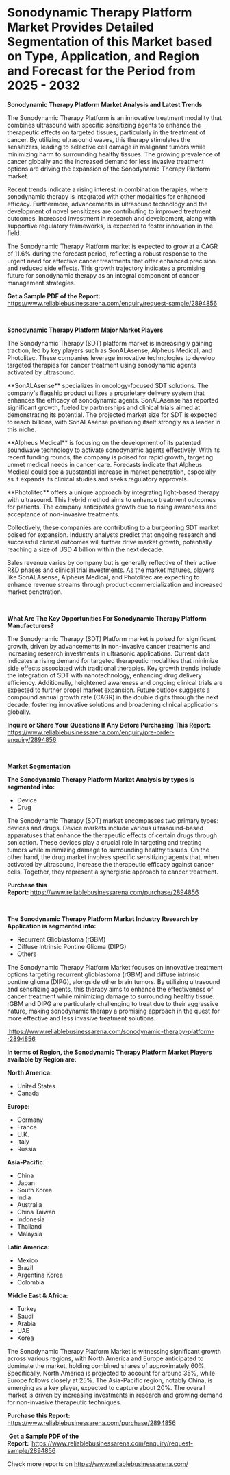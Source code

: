 <p><h1>Sonodynamic Therapy Platform Market Provides Detailed Segmentation of this Market based on Type, Application, and Region and Forecast for the Period from 2025 - 2032</h1></p><p><strong>Sonodynamic Therapy Platform Market Analysis and Latest Trends</strong></p>
<p><p>The Sonodynamic Therapy Platform is an innovative treatment modality that combines ultrasound with specific sensitizing agents to enhance the therapeutic effects on targeted tissues, particularly in the treatment of cancer. By utilizing ultrasound waves, this therapy stimulates the sensitizers, leading to selective cell damage in malignant tumors while minimizing harm to surrounding healthy tissues. The growing prevalence of cancer globally and the increased demand for less invasive treatment options are driving the expansion of the Sonodynamic Therapy Platform market.</p><p>Recent trends indicate a rising interest in combination therapies, where sonodynamic therapy is integrated with other modalities for enhanced efficacy. Furthermore, advancements in ultrasound technology and the development of novel sensitizers are contributing to improved treatment outcomes. Increased investment in research and development, along with supportive regulatory frameworks, is expected to foster innovation in the field.</p><p>The Sonodynamic Therapy Platform market is expected to grow at a CAGR of 11.6% during the forecast period, reflecting a robust response to the urgent need for effective cancer treatments that offer enhanced precision and reduced side effects. This growth trajectory indicates a promising future for sonodynamic therapy as an integral component of cancer management strategies.</p></p>
<p><strong>Get a Sample PDF of the Report:&nbsp;</strong> <a href="https://www.reliablebusinessarena.com/enquiry/request-sample/2894856?utm_campaign=2793&utm_medium=2&utm_source=Github&utm_content=ia&utm_term=15032025&utm_id=sonodynamic-therapy-platform">https://www.reliablebusinessarena.com/enquiry/request-sample/2894856</a></p>
<p>&nbsp;</p>
<p><strong>Sonodynamic Therapy Platform Major Market Players</strong></p>
<p><p>The Sonodynamic Therapy (SDT) platform market is increasingly gaining traction, led by key players such as SonALAsense, Alpheus Medical, and Photolitec. These companies leverage innovative technologies to develop targeted therapies for cancer treatment using sonodynamic agents activated by ultrasound.</p><p>**SonALAsense** specializes in oncology-focused SDT solutions. The company's flagship product utilizes a proprietary delivery system that enhances the efficacy of sonodynamic agents. SonALAsense has reported significant growth, fueled by partnerships and clinical trials aimed at demonstrating its potential. The projected market size for SDT is expected to reach billions, with SonALAsense positioning itself strongly as a leader in this niche.</p><p>**Alpheus Medical** is focusing on the development of its patented soundwave technology to activate sonodynamic agents effectively. With its recent funding rounds, the company is poised for rapid growth, targeting unmet medical needs in cancer care. Forecasts indicate that Alpheus Medical could see a substantial increase in market penetration, especially as it expands its clinical studies and seeks regulatory approvals.</p><p>**Photolitec** offers a unique approach by integrating light-based therapy with ultrasound. This hybrid method aims to enhance treatment outcomes for patients. The company anticipates growth due to rising awareness and acceptance of non-invasive treatments. </p><p>Collectively, these companies are contributing to a burgeoning SDT market poised for expansion. Industry analysts predict that ongoing research and successful clinical outcomes will further drive market growth, potentially reaching a size of USD 4 billion within the next decade.</p><p>Sales revenue varies by company but is generally reflective of their active R&D phases and clinical trial investments. As the market matures, players like SonALAsense, Alpheus Medical, and Photolitec are expecting to enhance revenue streams through product commercialization and increased market penetration.</p></p>
<p>&nbsp;</p>
<p><strong>What Are The Key Opportunities For Sonodynamic Therapy Platform Manufacturers?</strong></p>
<p><p>The Sonodynamic Therapy (SDT) Platform market is poised for significant growth, driven by advancements in non-invasive cancer treatments and increasing research investments in ultrasonic applications. Current data indicates a rising demand for targeted therapeutic modalities that minimize side effects associated with traditional therapies. Key growth trends include the integration of SDT with nanotechnology, enhancing drug delivery efficiency. Additionally, heightened awareness and ongoing clinical trials are expected to further propel market expansion. Future outlook suggests a compound annual growth rate (CAGR) in the double digits through the next decade, fostering innovative solutions and broadening clinical applications globally.</p></p>
<p><strong>Inquire or Share Your Questions If Any Before Purchasing This Report:</strong> <a href="https://www.reliablebusinessarena.com/enquiry/pre-order-enquiry/2894856?utm_campaign=2793&utm_medium=2&utm_source=Github&utm_content=ia&utm_term=15032025&utm_id=sonodynamic-therapy-platform">https://www.reliablebusinessarena.com/enquiry/pre-order-enquiry/2894856</a></p>
<p>&nbsp;</p>
<p><strong>Market Segmentation</strong></p>
<p><strong>The Sonodynamic Therapy Platform Market Analysis by types is segmented into:</strong></p>
<p><ul><li>Device</li><li>Drug</li></ul></p>
<p><p>The Sonodynamic Therapy (SDT) market encompasses two primary types: devices and drugs. Device markets include various ultrasound-based apparatuses that enhance the therapeutic effects of certain drugs through sonication. These devices play a crucial role in targeting and treating tumors while minimizing damage to surrounding healthy tissues. On the other hand, the drug market involves specific sensitizing agents that, when activated by ultrasound, increase the therapeutic efficacy against cancer cells. Together, they represent a synergistic approach to cancer treatment.</p></p>
<p><strong>Purchase this Report:&nbsp;</strong><a href="https://www.reliablebusinessarena.com/purchase/2894856?utm_campaign=2793&utm_medium=2&utm_source=Github&utm_content=ia&utm_term=15032025&utm_id=sonodynamic-therapy-platform">https://www.reliablebusinessarena.com/purchase/2894856</a></p>
<p>&nbsp;</p>
<p><strong>The Sonodynamic Therapy Platform Market Industry Research by Application is segmented into:</strong></p>
<p><ul><li>Recurrent Glioblastoma (rGBM)</li><li>Diffuse Intrinsic Pontine Glioma (DIPG)</li><li>Others</li></ul></p>
<p><p>The Sonodynamic Therapy Platform Market focuses on innovative treatment options targeting recurrent glioblastoma (rGBM) and diffuse intrinsic pontine glioma (DIPG), alongside other brain tumors. By utilizing ultrasound and sensitizing agents, this therapy aims to enhance the effectiveness of cancer treatment while minimizing damage to surrounding healthy tissue. rGBM and DIPG are particularly challenging to treat due to their aggressive nature, making sonodynamic therapy a promising approach in the quest for more effective and less invasive treatment solutions.</p></p>
<p><a href="https://www.reliablebusinessarena.com/sonodynamic-therapy-platform-r2894856?utm_campaign=2793&utm_medium=2&utm_source=Github&utm_content=ia&utm_term=15032025&utm_id=sonodynamic-therapy-platform">&nbsp;https://www.reliablebusinessarena.com/sonodynamic-therapy-platform-r2894856</a></p>
<p><strong>In terms of Region, the Sonodynamic Therapy Platform Market Players available by Region are:</strong></p>
<p>
    <p> <strong> North America: </strong>
        <ul>
            <li>United States</li>
            <li>Canada</li>
        </ul>
        </p> 
    <p> <strong> Europe: </strong>
        <ul>
            <li>Germany</li>
            <li>France</li>
            <li>U.K.</li>
            <li>Italy</li>
            <li>Russia</li>
        </ul>
        </p> 
    <p> <strong> Asia-Pacific: </strong>
        <ul>
            <li>China</li>
            <li>Japan</li>
            <li>South Korea</li>
            <li>India</li>
            <li>Australia</li>
            <li>China Taiwan</li>
            <li>Indonesia</li>
            <li>Thailand</li>
            <li>Malaysia</li>
        </ul>
        </p> 
    <p> <strong> Latin America: </strong>
        <ul>
            <li>Mexico</li>
            <li>Brazil</li>
            <li>Argentina Korea</li>
            <li>Colombia</li>
        </ul>
        </p> 
    <p> <strong> Middle East & Africa: </strong>
        <ul>
            <li>Turkey</li>
            <li>Saudi</li>
            <li>Arabia</li>
            <li>UAE</li>
            <li>Korea</li>
        </ul>
    </p>
    </p>
<p><p>The Sonodynamic Therapy Platform Market is witnessing significant growth across various regions, with North America and Europe anticipated to dominate the market, holding combined shares of approximately 60%. Specifically, North America is projected to account for around 35%, while Europe follows closely at 25%. The Asia-Pacific region, notably China, is emerging as a key player, expected to capture about 20%. The overall market is driven by increasing investments in research and growing demand for non-invasive therapeutic techniques.</p></p>
<p><strong>Purchase this Report: </strong><a href="https://www.reliablebusinessarena.com/purchase/2894856?utm_campaign=2793&utm_medium=2&utm_source=Github&utm_content=ia&utm_term=15032025&utm_id=sonodynamic-therapy-platform">https://www.reliablebusinessarena.com/purchase/2894856</a></p>
<p>&nbsp;<strong>Get a Sample PDF of the Report:&nbsp;&nbsp;</strong><a href="https://www.reliablebusinessarena.com/enquiry/request-sample/2894856?utm_campaign=2793&utm_medium=2&utm_source=Github&utm_content=ia&utm_term=15032025&utm_id=sonodynamic-therapy-platform">https://www.reliablebusinessarena.com/enquiry/request-sample/2894856</a></p>
<p><strong></strong></p>
<p>Check more reports on <a href="https://www.reliablebusinessarena.com/?utm_campaign=2793&utm_medium=2&utm_source=Github&utm_content=ia&utm_term=15032025&utm_id=sonodynamic-therapy-platform">https://www.reliablebusinessarena.com/</a></p>